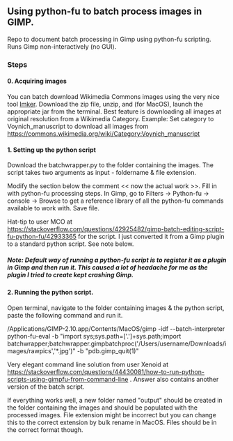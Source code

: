 ## Using python-fu to batch process images in GIMP.

Repo to document batch processing in Gimp using python-fu scripting. Runs Gimp non-interactively (no GUI).

### Steps

#### 0. Acquiring images
You can batch download Wikimedia Commons images using the very nice tool [Imker](https://commons.wikimedia.org/wiki/Commons:Imker_(batch_download)). Download the zip file, unzip, and (for MacOS), launch the appropriate jar from the terminal. Best feature is downloading all images at original resolution from a Wikimedia Category. Example: Set category to Voynich_manuscript to download all images from https://commons.wikimedia.org/wiki/Category:Voynich_manuscript 

#### 1. Setting up the python script

Download the batchwrapper.py to the folder containing the images. The script takes two arguments as input - foldername & file extension.

Modify the section below the comment << now the actual work >>. Fill in with python-fu processing steps. In Gimp, go to Filters -> Python-fu -> console -> Browse to get a reference library of all the python-fu commands available to work with. Save file.

Hat-tip to user MCO at https://stackoverflow.com/questions/42925482/gimp-batch-editing-script-fu-python-fu/42933365 for the script. I just converted it from a Gimp plugin to a standard python script. See note below.

##### Note: Default way of running a python-fu script is to register it as a plugin in Gimp and then run it. This caused a lot of headache for me as the plugin I tried to create kept crashing Gimp.

#### 2. Running the python script.

Open terminal, navigate to the folder containing images & the python script, paste the following command and run it.

/Applications/GIMP-2.10.app/Contents/MacOS/gimp -idf  --batch-interpreter python-fu-eval -b "import sys;sys.path=['.']+sys.path;import batchwrapper;batchwrapper.gimpbatchproc('/Users/username/Downloads/images/rawpics','*.jpg')" -b "pdb.gimp_quit(1)"

Very elegant command line solution from user Xenoid at https://stackoverflow.com/questions/44430081/how-to-run-python-scripts-using-gimpfu-from-command-line . Answer also contains another version of the batch script.

If everything works well, a new folder named "output" should be created in the folder containing the images and should be populated with the processed images. File extension might be incorrect but you can change this to the correct extension by bulk rename in MacOS. Files should be in the correct format though.

